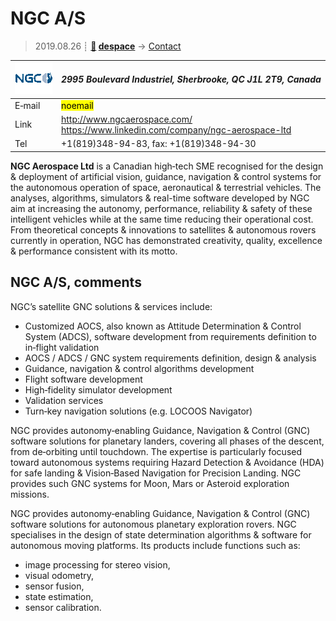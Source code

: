 # NGC A/S
> 2019.08.26 ┊ **[🚀](../index/index.md) [despace](index.md)** → [Contact](contact.md)

|[![](f/contact/n/ngc_as_logo1_thumb.png)](f/contact/n/ngc_as_logo1.png)|*2995 Boulevard Industriel, Sherbrooke, QC J1L 2T9, Canada*|
|:--|:--|
|E‑mail| <mark>noemail</mark> |
|Link| <http://www.ngcaerospace.com/><br> <https://www.linkedin.com/company/ngc-aerospace-ltd> |
|Tel| +1(819)348-94-83, fax: +1(819)348-94-30 |

**NGC Aerospace Ltd** is a Canadian high‑tech SME recognised for the design & deployment of artificial vision, guidance, navigation & control systems for the autonomous operation of space, aeronautical & terrestrial vehicles. The analyses, algorithms, simulators & real-time software developed by NGC aim at increasing the autonomy, performance, reliability & safety of these intelligent vehicles while at the same time reducing their operational cost. From theoretical concepts & innovations to satellites & autonomous rovers currently in operation, NGC has demonstrated creativity, quality, excellence & performance consistent with its motto.


<p style="page-break-after:always"> </p>

## NGC A/S, comments

NGC’s satellite GNC solutions & services include:

   - Customized AOCS, also known as Attitude Determination & Control System (ADCS), software development from requirements definition to in‑flight validation
   - AOCS / ADCS / GNC system requirements definition, design & analysis
   - Guidance, navigation & control algorithms development
   - Flight software development
   - High‑fidelity simulator development
   - Validation services
   - Turn‑key navigation solutions (e.g. LOCOOS Navigator)

NGC provides autonomy‑enabling Guidance, Navigation & Control (GNC) software solutions for planetary landers, covering all phases of the descent, from de‑orbiting until touchdown. The expertise is particularly focused toward autonomous systems requiring Hazard Detection & Avoidance (HDA) for safe landing & Vision‑Based Navigation for Precision Landing. NGC provides such GNC systems for Moon, Mars or Asteroid exploration missions.

NGC provides autonomy‑enabling Guidance, Navigation & Control (GNC) software solutions for autonomous planetary exploration rovers. NGC specialises in the design of state determination algorithms & software for autonomous moving platforms. Its products include functions such as:

   - image processing for stereo vision,
   - visual odometry,
   - sensor fusion,
   - state estimation,
   - sensor calibration.


